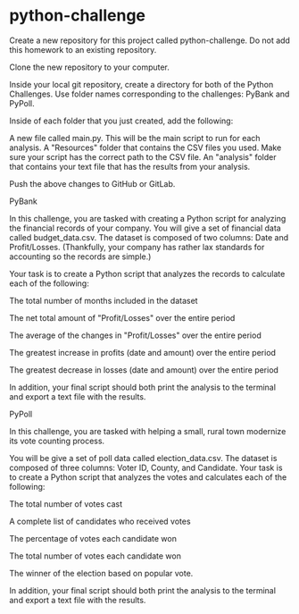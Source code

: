 # python-challenge

Create a new repository for this project called python-challenge. Do not add this homework to an existing repository.

Clone the new repository to your computer.

Inside your local git repository, create a directory for both of the  Python Challenges. Use folder names corresponding to the challenges: PyBank and  PyPoll.

Inside of each folder that you just created, add the following:

A new file called main.py. This will be the main script to run for each analysis.
A "Resources" folder that contains the CSV files you used. Make sure your script has the correct path to the CSV file.
An "analysis" folder that contains your text file that has the results from your analysis.

Push the above changes to GitHub or GitLab.

PyBank

In this challenge, you are tasked with creating a Python script for analyzing the financial records of your company. You will give a set of financial data called
budget_data.csv. The dataset is composed of two columns: Date and Profit/Losses. (Thankfully, your company has rather lax standards for accounting so the records are simple.)

Your task is to create a Python script that analyzes the records to calculate each of the following:

The total number of months included in the dataset

The net total amount of "Profit/Losses" over the entire period

The average of the changes in "Profit/Losses" over the entire period

The greatest increase in profits (date and amount) over the entire period

The greatest decrease in losses (date and amount) over the entire period

In addition, your final script should both print the analysis to the terminal and export a text file with the results.

PyPoll

In this challenge, you are tasked with helping a small, rural town modernize its vote counting process.

You will be give a set of poll data called election_data.csv. The dataset is composed of three columns: Voter ID, County, and Candidate. Your task is to create a Python script that analyzes the votes and calculates each of the following:

The total number of votes cast

A complete list of candidates who received votes

The percentage of votes each candidate won

The total number of votes each candidate won

The winner of the election based on popular vote.

In addition, your final script should both print the analysis to the terminal and export a text file with the results.
